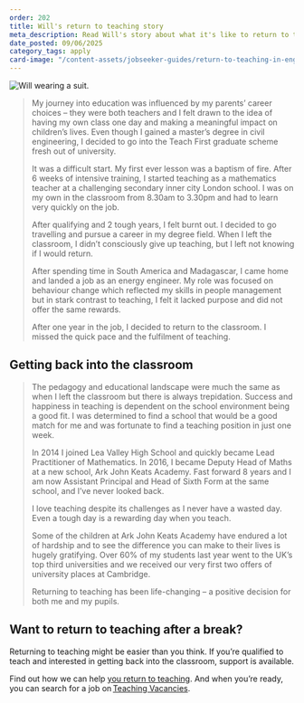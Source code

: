 ```yaml
---
order: 202
title: Will's return to teaching story
meta_description: Read Will's story about what it's like to return to teaching
date_posted: 09/06/2025
category_tags: apply
card-image: "/content-assets/jobseeker-guides/return-to-teaching-in-england/will-picture.png"
---
```


![Will wearing a suit.](/content-assets/jobseeker-guides/return-to-teaching-in-england/will-picture.png)

> My journey into education was influenced by my parents’ career choices – they were both teachers and I felt drawn to the idea of having my own class one day and making a meaningful impact on children’s lives. Even though I gained a master’s degree in civil engineering, I decided to go into the Teach First graduate scheme fresh out of university. 
>
> It was a difficult start. My first ever lesson was a baptism of fire. After 6 weeks of intensive training, I started teaching as a mathematics teacher at a challenging secondary inner city London school. I was on my own in the classroom from 8.30am to 3.30pm and had to learn very quickly on the job.  
>
> After qualifying and 2 tough years, I felt burnt out. I decided to go travelling and pursue a career in my degree field. When I left the classroom, I didn’t consciously give up teaching, but I left not knowing if I would return.  
>
> After spending time in South America and Madagascar, I came home and landed a job as an energy engineer. My role was focused on behaviour change which reflected my skills in people management but in stark contrast to teaching, I felt it lacked purpose and did not offer the same rewards.  
>
> After one year in the job, I decided to return to the classroom. I missed the quick pace and the fulfilment of teaching.  

## Getting back into the classroom

> The pedagogy and educational landscape were much the same as when I left the classroom but there is always trepidation. Success and happiness in teaching is dependent on the school environment being a good fit. I was determined to find a school that would be a good match for me and was fortunate to find a teaching position in just one week.  
>
> In 2014 I joined Lea Valley High School and quickly became Lead Practitioner of Mathematics. In 2016, I became Deputy Head of Maths at a new school, Ark John Keats Academy. Fast forward 8 years and I am now Assistant Principal and Head of Sixth Form at the same school, and I’ve never looked back.  
>
> I love teaching despite its challenges as I never have a wasted day. Even a tough day is a rewarding day when you teach.
>
> Some of the children at Ark John Keats Academy have endured a lot of hardship and to see the difference you can make to their lives is hugely gratifying. Over 60% of my students last year went to the UK’s top third universities and we received our very first two offers of university places at Cambridge.  
>
> Returning to teaching has been life-changing – a positive decision for both me and my pupils.

## Want to return to teaching after a break?

Returning to teaching might be easier than you think. If you’re qualified to teach and interested in getting back into the classroom, support is available.  

Find out how we can help [you return to teaching](/jobseeker-guides/return-to-teaching-in-england/return-to-teaching). And when you’re ready, you can search for a job on [Teaching Vacancies](/).
